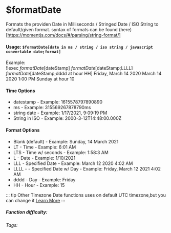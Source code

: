 # $formatDate
Formats the providen Date in Milliseconds / Stringed Date / ISO String to default/given format. syntax of formats can be found (here)[https://momentjs.com/docs/#/parsing/string-format/]
#### Usage: `$formatDate[date in ms / string / iso string / javascript convertable date;format]`
Example:
<br/>
<discord-messages>
	<discord-message :bot="false" role-color="#ffcc9a" author="Member">
		!!exec $formatDate[$dateStamp] 
             $formatDate[$dateStamp;LLLL] 
                $formatDate[$dateStamp;dddd at hour HH] 
	</discord-message>
	<discord-message :bot="true" role-color="#0099ff" author="Custom Command" avatar="https://media.discordapp.net/avatars/725721249652670555/781224f90c3b841ba5b40678e032f74a.webp">
		Friday, March 14 2020
        March 14 2020 1:00 PM
        Sunday at hour 10
	</discord-message>
</discord-messages>

#### Time Options

* datestamp - Example: 1615578797890890
* ms - Example: 315569267878790ms
* string date - Example: 1/17/2021, 9:09:19 PM
* String in ISO - Example: 2000-3-12T14:48:00.000Z

#### Format Options

* Blank \(default\) - Example: Sunday, 14 March 2021
* LT - Time - Example: 6:01 AM
* LTS - Time w/ seconds - Example: 1:58:3 AM
* L - Date - Example: 1/10/2021
* LLL - Specified Date - Example: March 12 2020 4:02 AM
* LLLL - - Specified Date w/ Day - Example: Friday, March 12 2021 4:02 AM
* dddd - Day - Example: Friday
* HH - Hour - Example: 15

::: tip Other Timezone
Date functions uses on default UTC timezone,but you can change it [Learn More](./timezone.md)
:::

##### Function difficulty: <Badge type="tip" text="Easy" vertical="middle" /> 
###### Tags: <Badge type="tip" text="formatDate" vertical="middle" /> 